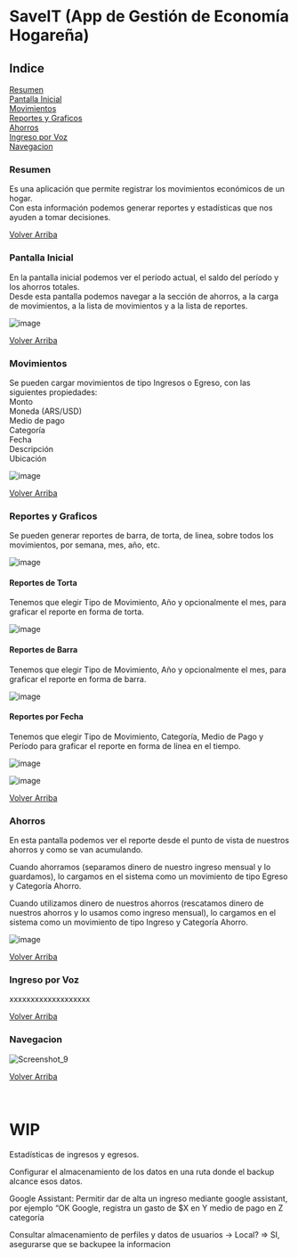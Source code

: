 <a name="saveit"/>

# SaveIT (App de Gestión de Economía Hogareña)

## Indice
[Resumen](#resumen)  
[Pantalla Inicial](#pantallainicial)  
[Movimientos](#movimientos)  
[Reportes y Graficos](#reportes)  
[Ahorros](#ahorros)  
[Ingreso por Voz](#ingreso-por-voz)  
[Navegacion](#navegacion)


<a name="resumen"/>

### Resumen
Es una aplicación que permite registrar los movimientos económicos de un hogar.  
Con esta información podemos generar reportes y estadísticas que nos ayuden a tomar decisiones.

[Volver Arriba](#saveit)


<a name="pantallainicial"/>

### Pantalla Inicial
En la pantalla inicial podemos ver el período actual, el saldo del período y los ahorros totales.  
Desde esta pantalla podemos navegar a la sección de ahorros, a la carga de movimientos, a la lista de movimientos y a la lista de reportes.

![image](https://user-images.githubusercontent.com/20273903/125209122-16659200-e26d-11eb-949b-9bd65a496634.png)


[Volver Arriba](#saveit)


<a name="movimientos"/>

### Movimientos
Se pueden cargar movimientos de tipo Ingresos o Egreso, con las siguientes propiedades:  
Monto  
Moneda (ARS/USD)  
Medio de pago  
Categoría  
Fecha  
Descripción  
Ubicación

![image](https://user-images.githubusercontent.com/20273903/125209132-241b1780-e26d-11eb-95e8-b45457c8994b.png)


[Volver Arriba](#saveit)


<a name="reportes"/>

### Reportes y Graficos
Se pueden generar reportes de barra, de torta, de linea, sobre todos los movimientos, por semana, mes, año, etc.

![image](https://user-images.githubusercontent.com/20273903/125209186-90961680-e26d-11eb-84c6-db6ec9a5881f.png)

#### Reportes de Torta
Tenemos que elegir Tipo de Movimiento, Año y opcionalmente el mes, para graficar el reporte en forma de torta. 

![image](https://user-images.githubusercontent.com/20273903/125209221-c5a26900-e26d-11eb-9c2a-e5bb3600fab7.png)

#### Reportes de Barra
Tenemos que elegir Tipo de Movimiento, Año y opcionalmente el mes, para graficar el reporte en forma de barra. 

![image](https://user-images.githubusercontent.com/20273903/125209265-000c0600-e26e-11eb-99ad-6b1987d5fd8a.png)

#### Reportes por Fecha
Tenemos que elegir Tipo de Movimiento, Categoría, Medio de Pago y Período para graficar el reporte en forma de línea en el tiempo.

![image](https://user-images.githubusercontent.com/20273903/125209283-229e1f00-e26e-11eb-96a5-20e5922ccd45.png)

![image](https://user-images.githubusercontent.com/20273903/125209293-36e21c00-e26e-11eb-9406-7ad74edf7196.png)


[Volver Arriba](#saveit)


<a name="ahorros"/>

### Ahorros
En esta pantalla podemos ver el reporte desde el punto de vista de nuestros ahorros y como se van acumulando.

Cuando ahorramos (separamos dinero de nuestro ingreso mensual y lo guardamos), lo cargamos en el sistema como un movimiento de tipo Egreso y Categoría Ahorro.  

Cuando utilizamos dinero de nuestros ahorros (rescatamos dinero de nuestros ahorros y lo usamos como ingreso mensual), lo cargamos en el sistema como un movimiento de tipo Ingreso y Categoría Ahorro.

![image](https://user-images.githubusercontent.com/20273903/125209142-3b5a0500-e26d-11eb-9dff-7837952b8553.png)


[Volver Arriba](#saveit)


<a name="ingresoporvoz"/>

### Ingreso por Voz
xxxxxxxxxxxxxxxxxxx

[Volver Arriba](#saveit)


<a name="navegacion"/>

### Navegacion
![Screenshot_9](https://user-images.githubusercontent.com/11811173/125207274-b4535f80-e261-11eb-901f-910a0288c015.jpg)

[Volver Arriba](#saveit)


<br>

# WIP

Estadísticas de ingresos y egresos.

Configurar el almacenamiento de los datos en una ruta donde el backup alcance esos datos.

Google Assistant: Permitir dar de alta un ingreso mediante google assistant, por ejemplo “OK Google, registra un gasto de $X en Y medio de pago en Z categoría

Consultar almacenamiento de perfiles y datos de usuarios -> Local?
=> SI, asegurarse que se backupee la informacion
